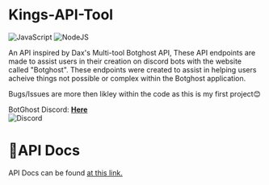 # Kings-API-Tool
![JavaScript](https://img.shields.io/badge/javascript-%23323330.svg?style=for-the-badge&logo=javascript&logoColor=%23F7DF1E) ![NodeJS](https://img.shields.io/badge/node.js-6DA55F?style=for-the-badge&logo=node.js&logoColor=white)  

An API inspired by Dax's Multi-tool Botghost API, These API endpoints are made to assist users in their creation on discord bots with the website called "Botghost". These endpoints were created to assist in helping users acheive things not possible or complex within the Botghost application.

Bugs/Issues are more then likley within the code as this is my first project😊

BotGhost Discord: [**Here**](https%3A%2F%2Fdiscord.com%2Finvite%2F9UPM6S4xyA)  
![Discord](https://img.shields.io/discord/822426820447567872?logo=discord&label=BotGhost%20Discord&color=blue&link=https%3A%2F%2Fdiscord.com%2Finvite%2F9UPM6S4xyA)

# 🚀API Docs

API Docs can be found [at this link.](https://kings.api.xyz/docs)
